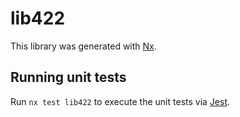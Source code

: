 # lib422

This library was generated with [Nx](https://nx.dev).

## Running unit tests

Run `nx test lib422` to execute the unit tests via [Jest](https://jestjs.io).
